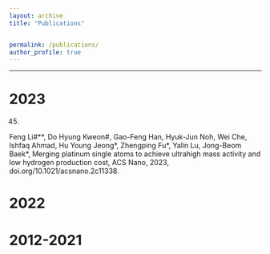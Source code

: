 ```yaml
---
layout: archive
title: "Publications"


permalink: /publications/
author_profile: true
---
```

--------------------

2023
======
45.

Feng Li#**, Do Hyung Kweon#, Gao-Feng Han, Hyuk-Jun Noh, Wei Che, Ishfaq Ahmad, Hu Young Jeong*, Zhengping Fu*, Yalin Lu, Jong-Beom Baek*, Merging platinum single atoms to achieve ultrahigh mass activity and low hydrogen production cost, ACS Nano, 2023, doi.org/10.1021/acsnano.2c11338. 



2022
======



2012-2021
======




